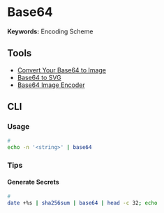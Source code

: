 # Base64

**Keywords:** Encoding Scheme

## Tools

- [Convert Your Base64 to Image](https://codebeautify.org/base64-to-image-converter)
- [Base64 to SVG](https://base64.guru/converter/decode/image/svg)
- [Base64 Image Encoder](https://base64-image.de/)

## CLI

### Usage

```sh
#
echo -n '<string>' | base64
```

### Tips

#### Generate Secrets

```sh
#
date +%s | sha256sum | base64 | head -c 32; echo
```
